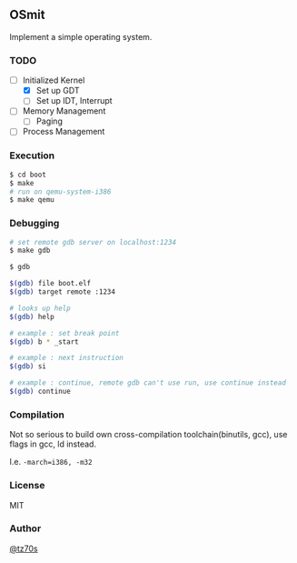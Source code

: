 ## OSmit

Implement a simple operating system.

### TODO
- [ ] Initialized Kernel
	- [x] Set up GDT
	- [ ] Set up IDT, Interrupt
- [ ] Memory Management
	- [ ] Paging
- [ ] Process Management

### Execution
```bash
$ cd boot
$ make
# run on qemu-system-i386
$ make qemu
```

### Debugging
```bash
# set remote gdb server on localhost:1234
$ make gdb

$ gdb

$(gdb) file boot.elf
$(gdb) target remote :1234

# looks up help
$(gdb) help

# example : set break point
$(gdb) b * _start 

# example : next instruction
$(gdb) si

# example : continue, remote gdb can't use run, use continue instead
$(gdb) continue

```

### Compilation
Not so serious to build own cross-compilation toolchain(binutils, gcc), use flags in gcc, ld instead.

I.e. `-march=i386, -m32`

### License
MIT

### Author
[@tz70s](https://twitter.com/tz70s)
